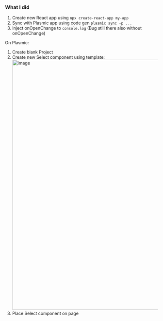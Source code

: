 ### What I did

1. Create new React app using `npx create-react-app my-app`
2. Sync with Plasmic app using code gen `plasmic sync -p ...`
3. Inject onOpenChange to `console.log` (Bug still there also without onOpenChange)

On Plasmic:

1. Create blank Project
2. Create new Select component using template: <img width="824" alt="image" src="https://user-images.githubusercontent.com/8350985/165257037-6f62ba47-b209-403b-996f-18ed7a07dd50.png">
3. Place Select component on page
